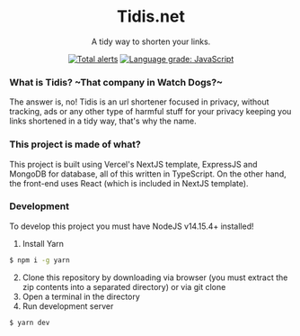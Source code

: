 <h1 align="center">Tidis.net</h1>
<p align="center">A tidy way to shorten your links.</p>

<p align="center">
  <a href="https://lgtm.com/projects/g/iLuiizUHD/Tidis/alerts/"><img alt="Total alerts" src="https://img.shields.io/lgtm/alerts/g/iLuiizUHD/Tidis.svg?logo=lgtm&logoWidth=18"/></a>
  <a href="https://lgtm.com/projects/g/iLuiizUHD/Tidis/context:javascript"><img alt="Language grade: JavaScript" src="https://img.shields.io/lgtm/grade/javascript/g/iLuiizUHD/Tidis.svg?logo=lgtm&logoWidth=18"/></a>
</p>

### What is Tidis? ~That company in Watch Dogs?~
The answer is, no! Tidis is an url shortener focused in privacy, without tracking, ads or any other type of harmful stuff for your privacy keeping you links shortened in a tidy way, that's why the name.

### This project is made of what?
This project is built using Vercel's NextJS template, ExpressJS and MongoDB for database, all of this written in TypeScript. On the other hand, the front-end uses React (which is included in NextJS template).

### Development
To develop this project you must have NodeJS v14.15.4+ installed!

1. Install Yarn
```sh
$ npm i -g yarn
```
2. Clone this repository by downloading via browser (you must extract the zip contents into a separated directory) or via git clone
3. Open a terminal in the directory
4. Run development server
```sh
$ yarn dev
```
